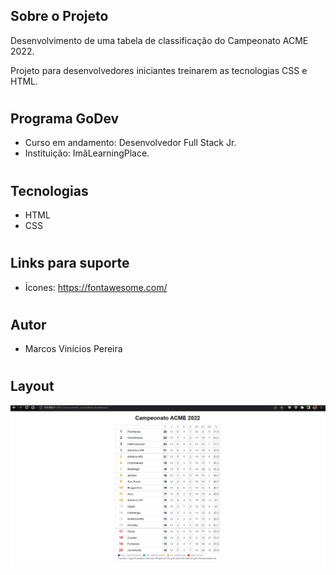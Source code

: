 ## Sobre o Projeto
Desenvolvimento de uma tabela de classificação do Campeonato ACME 2022.

Projeto para desenvolvedores iniciantes treinarem as tecnologias CSS e HTML.

#
## Programa GoDev
- Curso em andamento: Desenvolvedor Full Stack Jr.
- Instituição: ImãLearningPlace.

#
## Tecnologias
- HTML
- CSS

#
## Links para suporte
- Ícones: https://fontawesome.com/

#
## Autor
- Marcos Vinícios Pereira

#
## Layout


<img src="https://github.com/marcosvipe/tabela-brasileirao/blob/main/assets/layout.png">
